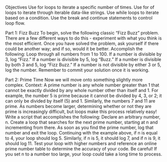 Objectives
Use for loops to iterate a specific number of times.
Use for of loops to iterate through iterable data-like strings.
Use while loops to iterate based on a condition.
Use the break and continue statements to control loop flow.

Part 1: Fizz Buzz
To begin, solve the following classic “Fizz Buzz” problem. There are a few different ways to do this - experiment with what you think is the most efficient. Once you have solved the problem, ask yourself if there could be another way; and if so, would it be better.
Accomplish the following:
Loop through all numbers from 1 to 100.
If a number is divisible by 3, log “Fizz.”
If a number is divisible by 5, log “Buzz.”
If a number is divisible by both 3 and 5, log “Fizz Buzz.”
If a number is not divisible by either 3 or 5, log the number.
Remember to commit your solution once it is working.


Part 2: Prime Time
Now we will move onto something slightly more complex.
Context: A prime number is any whole number greater than 1 that cannot be exactly divided by any whole number other than itself and 1. For example, the number 5 is prime because it cannot be divided by 4, 3, or 2; it can only be divided by itself (5) and 1. Similarly, the numbers 7 and 11 are prime. As numbers become larger, determining whether or not they are prime is increasingly difficult, but loops make this process relatively easy!
Write a script that accomplishes the following:
Declare an arbitrary number, n.
Create a loop that searches for the next prime number, starting at n and incrementing from there.
As soon as you find the prime number, log that number and exit the loop.
Continuing with the example above, if n is equal to 4, your loop should log 5. Similarly, if n is 5, it should log 7, and if n is 9, it should log 11. Test your loop with higher numbers and reference an online prime number table to determine the accuracy of your code.
Be careful! If you set n to a number too large, your loop could take a long time to process.